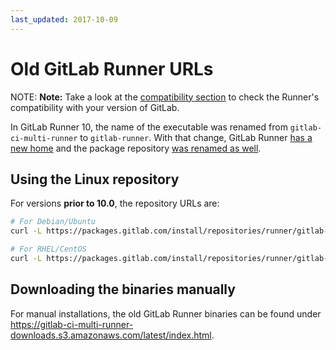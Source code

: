 ```yaml
---
last_updated: 2017-10-09
---
```


# Old GitLab Runner URLs

NOTE: **Note:**
Take a look at the [compatibility section](../index.md#compatibility-with-gitlab-versions) to check the Runner's compatibility
with your version of GitLab.

In GitLab Runner 10, the name of the executable was renamed from
`gitlab-ci-multi-runner` to `gitlab-runner`. With that change, GitLab Runner
[has a new home](https://gitlab.com/gitlab-org/gitlab-runner) and the package
repository [was renamed as well](https://packages.gitlab.com/runner/gitlab-runner).

## Using the Linux repository

For versions **prior to 10.0**, the repository URLs are:

```bash
# For Debian/Ubuntu
curl -L https://packages.gitlab.com/install/repositories/runner/gitlab-ci-multi-runner/script.deb.sh | sudo bash

# For RHEL/CentOS
curl -L https://packages.gitlab.com/install/repositories/runner/gitlab-ci-multi-runner/script.rpm.sh | sudo bash
```

## Downloading the binaries manually

For manual installations, the old GitLab Runner binaries can be found under
<https://gitlab-ci-multi-runner-downloads.s3.amazonaws.com/latest/index.html>.
